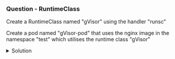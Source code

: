 ### Question - RuntimeClass

Create a RuntimeClass named "gVisor" using the handler "runsc"

Create a pod named "gVisor-pod" that uses the nginx image in the namespace "test" which utilises the runtime class "gVisor"

<details close>
<summary> Solution</summary>
<br>
### Solution

- [RuntimeClass K8s docs](https://kubernetes.io/docs/concepts/containers/runtime-class/)

#### 1 - Install RuntimeClass for gVisor

```sh

apiVersion: node.k8s.io/v1  # RuntimeClass is defined in the node.k8s.io API group
kind: RuntimeClass
metadata:
  name: gVisor  # The name the RuntimeClass will be referenced by
  # RuntimeClass is a non-namespaced resource
handler: runsc  # The name of the corresponding CRI configuration

```

#### 2 - Create pod using the gVisor runtimeClass

```sh

vi ~/gVisor-pod.yaml

apiVersion: v1
kind: Pod
metadata:
  labels:
    run: gVisor-pod
  name: gvisor-pod
  namespace: test
spec:
  runtimeClassName: gvisor ## use created runtimeclass here
  containers:
  - image: nginx
    name: gVisor-pod


kubectl apply -f ~/gVisor-pod.yaml

```

#### Create another pod to compare differences in dmesg ouput

```sh

kubectl run nginx-test --image=nginx

```

#### Verifying dmesg output

##### RuntimeClass pod

```sh

kubectl exec -it gVisor-pod -- bash dmesg

```

##### Test pod

```sh

kubectl exec -it nginx-test --bash dmesg

```
</details>